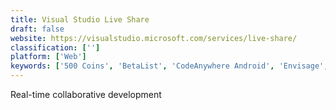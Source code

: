 ```yaml
---
title: Visual Studio Live Share
draft: false 
website: https://visualstudio.microsoft.com/services/live-share/
classification: ['']
platform: ['Web']
keywords: ['500 Coins', 'BetaList', 'CodeAnywhere Android', 'Envisage', 'Figma', 'Founderkit', 'Kite Compositor', 'Marvel Platform API', 'Moonshot', 'ReadMe', 'Similar Tech', 'Start on Android by Google', 'Startup with Google', 'Teletype for Atom', 'Webflow CMS', 'Whimsical', 'draw.io', 'zipBoard']
---
```

Real-time collaborative development